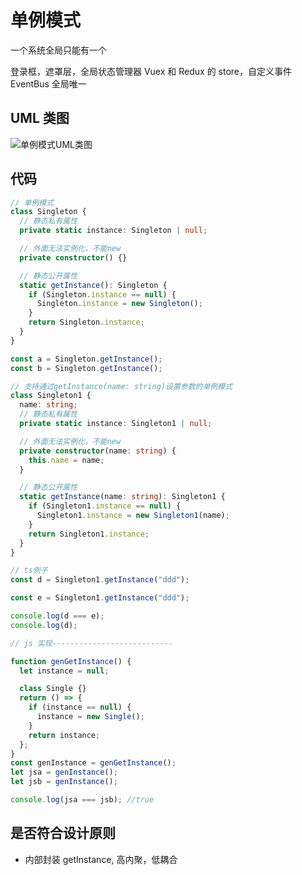 # 单例模式

一个系统全局只能有一个

登录框，遮罩层，全局状态管理器 Vuex 和 Redux 的 store，自定义事件 EventBus 全局唯一

## UML 类图

![单例模式UML类图](/images/uml-singleton-pattern.png)

## 代码

```ts
// 单例模式
class Singleton {
  // 静态私有属性
  private static instance: Singleton | null;

  // 外面无法实例化，不能new
  private constructor() {}

  // 静态公开属性
  static getInstance(): Singleton {
    if (Singleton.instance == null) {
      Singleton.instance = new Singleton();
    }
    return Singleton.instance;
  }
}

const a = Singleton.getInstance();
const b = Singleton.getInstance();
```

```ts
// 支持通过getInstance(name: string)设置参数的单例模式
class Singleton1 {
  name: string;
  // 静态私有属性
  private static instance: Singleton1 | null;

  // 外面无法实例化，不能new
  private constructor(name: string) {
    this.name = name;
  }

  // 静态公开属性
  static getInstance(name: string): Singleton1 {
    if (Singleton1.instance == null) {
      Singleton1.instance = new Singleton1(name);
    }
    return Singleton1.instance;
  }
}
```

```ts
// ts例子
const d = Singleton1.getInstance("ddd");

const e = Singleton1.getInstance("ddd");

console.log(d === e);
console.log(d);
```

```js
// js 实现---------------------------

function genGetInstance() {
  let instance = null;

  class Single {}
  return () => {
    if (instance == null) {
      instance = new Single();
    }
    return instance;
  };
}
const genInstance = genGetInstance();
let jsa = genInstance();
let jsb = genInstance();

console.log(jsa === jsb); //true
```

## 是否符合设计原则

- 内部封装 getInstance, 高内聚，低耦合

```

```
